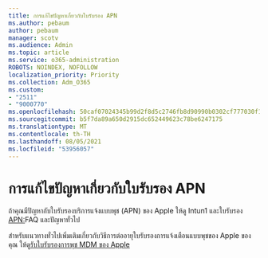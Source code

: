 ```yaml
---
title: การแก้ไขปัญหาเกี่ยวกับใบรับรอง APN
ms.author: pebaum
author: pebaum
manager: scotv
ms.audience: Admin
ms.topic: article
ms.service: o365-administration
ROBOTS: NOINDEX, NOFOLLOW
localization_priority: Priority
ms.collection: Adm_O365
ms.custom:
- "2511"
- "9000770"
ms.openlocfilehash: 50caf07024345b99d2f8d5c2746fb8d90990b0302cf777030f1b2af109f4cf4f
ms.sourcegitcommit: b5f7da89a650d2915dc652449623c78be6247175
ms.translationtype: MT
ms.contentlocale: th-TH
ms.lasthandoff: 08/05/2021
ms.locfileid: "53956057"
---
```

# <a name="troubleshooting-issues-with-apns-certificate"></a>การแก้ไขปัญหาเกี่ยวกับใบรับรอง APN

ถ้าคุณมีปัญหากับใบรับรองบริการแจ้งแบบพุช (APN) ของ Apple ให้ดู Intun1 และใบรับรอง [APN:](https://techcommunity.microsoft.com/t5/Intune-Customer-Success/Intune-and-the-APNs-certificate-FAQ-and-common-issues/ba-p/280121)FAQ และปัญหาทั่วไป

สําหรับแนวทางทั่วไปเพิ่มเติมเกี่ยวกับวิธีการต่ออายุใบรับรองการแจ้งเตือนแบบพุชของ Apple ของคุณ ให้ดู[รับใบรับรองการพุช MDM ของ Apple](https://docs.microsoft.com/intune/apple-mdm-push-certificate-get#renew-apple-mdm-push-certificate)